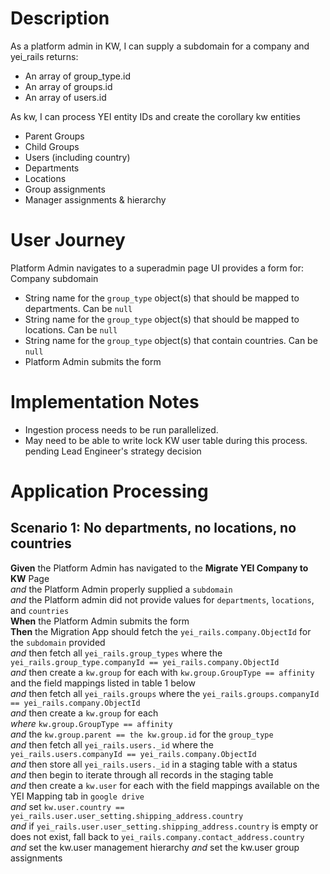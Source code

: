 # Description

As a platform admin in KW, I can supply a subdomain for a company and yei_rails returns:
- An array of group_type.id
- An array of groups.id
- An array of users.id

As kw, I can process YEI entity IDs and create the corollary kw entities
- Parent Groups
- Child Groups
- Users (including country)
- Departments
- Locations
- Group assignments
- Manager assignments & hierarchy

# User Journey
Platform Admin navigates to a superadmin page
UI provides a form for:
Company subdomain
- String name for the `group_type` object(s) that should be mapped to departments. Can be `null`
- String name for the `group_type` object(s) that should be mapped to locations. Can be `null`
- String name for the `group_type` object(s) that contain countries. Can be `null`
- Platform Admin submits the form

# Implementation Notes
- Ingestion process needs to be run parallelized. 
- May need to be able to write lock KW user table during this process. pending Lead Engineer's strategy decision

# Application Processing

## Scenario 1: No departments, no locations, no countries

**Given** the Platform Admin has navigated to the **Migrate YEI Company to KW** Page  
_and_ the Platform Admin properly supplied a `subdomain`  
_and_ the Platform admin did not provide values for `departments`, `locations`, and `countries`  
**When** the Platform Admin submits the form  
**Then** the Migration App should fetch the `yei_rails.company.ObjectId` for the `subdomain` provided  
_and_ then fetch all `yei_rails.group_types` where the `yei_rails.group_type.companyId == yei_rails.company.ObjectId`  
_and_ then create a `kw.group` for each with `kw.group.GroupType == affinity` and the field mappings listed in table 1 below  
_and_ then fetch all `yei_rails.groups` where the `yei_rails.groups.companyId == yei_rails.company.ObjectId`  
_and_ then create a `kw.group` for each  
_where_ `kw.group.GroupType == affinity`  
_and_ the `kw.group.parent == the kw.group.id` for the `group_type`  
_and_ then fetch all `yei_rails.users._id` where the `yei_rails.users.companyId == yei_rails.company.ObjectId`  
_and_ then store all `yei_rails.users._id` in a staging table with a status  
_and_ then begin to iterate through all records in the staging table  
_and_ then create a `kw.user` for each with the field mappings available on the YEI Mapping tab in `google drive`  
_and_ set `kw.user.country == yei_rails.user.user_setting.shipping_address.country`  
_and_ if `yei_rails.user.user_setting.shipping_address.country` is empty or does not exist, fall back to `yei_rails.company.contact_address.country`  
_and_ set the kw.user management hierarchy
_and_ set the kw.user group assignments
